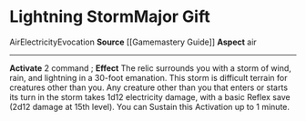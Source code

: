 ﻿---
element: Air
id: '4'
item_category: Relics
name: Lightning Storm
prerequisite: null
rarity: Common
school: Evocation
source: '[[DATABASE/source/Gamemastery Guide|Gamemastery Guide]]'
trait:
- '[[DATABASE/trait/Air|Air]]'
- '[[DATABASE/trait/Electricity|Electricity]]'
- '[[DATABASE/trait/Evocation|Evocation]]'
type: Relic Major Gift

---
# Lightning Storm<span class="item-type">Major Gift</span>

<span class="item-trait">Air</span><span class="item-trait">Electricity</span><span class="item-trait">Evocation</span>
**Source** [[Gamemastery Guide]]
**Aspect** air

---
**Activate** <span class="action-icon">2</span> command ; **Effect** The relic surrounds you with a storm of wind, rain, and lightning in a 30-foot emanation. This storm is difficult terrain for creatures other than you. Any creature other than you that enters or starts its turn in the storm takes 1d12 electricity damage, with a basic Reflex save (2d12 damage at 15th level). You can Sustain this Activation up to 1 minute.